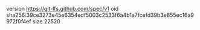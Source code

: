 version https://git-lfs.github.com/spec/v1
oid sha256:39ce3273e45e6354edf5003c2533f6a4b1a7fcefd39b3e855ec16a9972f0f4ef
size 22520
